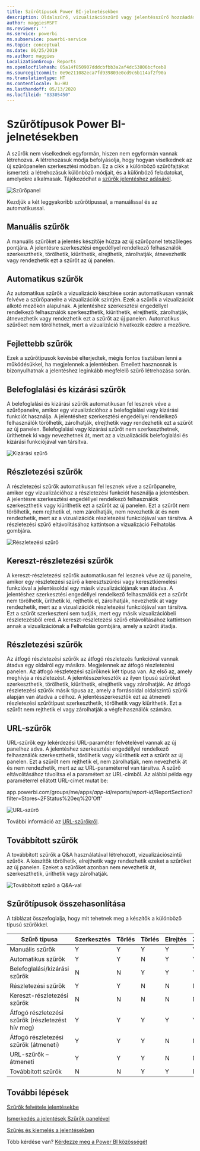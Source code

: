 ```yaml
---
title: Szűrőtípusok Power BI-jelnetésekben
description: Oldalszűrő, vizualizációszűrő vagy jelentésszűrő hozzáadása egy jelentéshez a Power BI-ban
author: maggiesMSFT
ms.reviewer: ''
ms.service: powerbi
ms.subservice: powerbi-service
ms.topic: conceptual
ms.date: 06/25/2019
ms.author: maggies
LocalizationGroup: Reports
ms.openlocfilehash: 05a14f850907dddcbfbb3a2af4dc53806bcfceb8
ms.sourcegitcommit: 0e9e211082eca7fd939803e0cd9c6b114af2f90a
ms.translationtype: HT
ms.contentlocale: hu-HU
ms.lasthandoff: 05/13/2020
ms.locfileid: "83305450"
---
```

# <a name="types-of-filters-in-power-bi-reports"></a>Szűrőtípusok Power BI-jelnetésekben

A szűrők nem viselkednek egyformán, hiszen nem egyformán vannak létrehozva. A létrehozásuk módja befolyásolja, hogy hogyan viselkednek az új szűrőpanelen szerkesztési módban. Ez a cikk a különböző szűrőfajtákat ismerteti: a létrehozásuk különböző módjait, és a különböző feladatokat, amelyekre alkalmasak. Tájékozódhat a [szűrők jelentéshez adásáról](power-bi-report-add-filter.md). 

![Szűrőpanel](media/power-bi-report-filter-types/power-bi-filter-pane.png)

Kezdjük a két leggyakoribb szűrőtípussal, a manuálissal és az automatikussal.

## <a name="manual-filters"></a>Manuális szűrők 

A manuális szűrőket a jelentés készítője húzza az új szűrőpanel tetszőleges pontjára. A jelentésre szerkesztési engedéllyel rendelkező felhasználók szerkeszthetik, törölhetik, kiüríthetik, elrejthetik, zárolhatják, átnevezhetik vagy rendezhetik ezt a szűrőt az új panelen.

## <a name="automatic-filters"></a>Automatikus szűrők 

Az automatikus szűrők a vizualizáció készítése során automatikusan vannak felvéve a szűrőpanelre a vizualizációk szintjén. Ezek a szűrők a vizualizációt alkotó mezőkön alapulnak. A jelentéshez szerkesztési engedéllyel rendelkező felhasználók szerkeszthetik, kiüríthetik, elrejthetik, zárolhatják, átnevezhetik vagy rendezhetik ezt a szűrőt az új panelen. Automatikus szűrőket nem törölhetnek, mert a vizualizáció hivatkozik ezekre a mezőkre.

## <a name="more-advanced-filters"></a>Fejlettebb szűrők

Ezek a szűrőtípusok kevésbé elterjedtek, mégis fontos tisztában lenni a működésükkel, ha megjelennek a jelentésben. Emellett hasznosnak is bizonyulhatnak a jelentéshez leginkább megfelelő szűrő létrehozása során.

## <a name="include-and-exclude-filters"></a>Belefoglalási és kizárási szűrők

A belefoglalási és kizárási szűrők automatikusan fel lesznek véve a szűrőpanelre, amikor egy vizualizációhoz a belefoglalási vagy kizárási funkciót használja. A jelentéshez szerkesztési engedéllyel rendelkező felhasználók törölhetik, zárolhatják, elrejthetik vagy rendezhetik ezt a szűrőt az új panelen. Belefoglalási vagy kizárási szűrőt nem szerkeszthetnek, üríthetnek ki vagy nevezhetnek át, mert az a vizualizációk belefoglalási és kizárási funkciójával van társítva.

![Kizárási szűrő](media/power-bi-report-filter-types/power-bi-filters-exclude.png)

## <a name="drill-down-filters"></a>Részletezési szűrők

A részletezési szűrők automatikusan fel lesznek véve a szűrőpanelre, amikor egy vizualizációhoz a részletezési funkciót használja a jelentésben. A jelentésre szerkesztési engedéllyel rendelkező felhasználók szerkeszthetik vagy kiüríthetik ezt a szűrőt az új panelen. Ezt a szűrőt nem törölhetik, nem rejthetik el, nem zárolhatják, nem nevezhetik át és nem rendezhetik, mert az a vizualizációk részletezési funkciójával van társítva. A részletezési szűrő eltávolításához kattintson a vizualizáció Felhatolás gombjára.

![Részletezési szűrő](media/power-bi-report-filter-types/power-bi-filters-drill-down.png)

## <a name="cross-drill-filters"></a>Kereszt-részletezési szűrők

A kereszt-részletezési szűrők automatikusan fel lesznek véve az új panelre, amikor egy részletezési szűrő a keresztszűrési vagy keresztkiemelési funkcióval a jelentésoldal egy másik vizualizációjának van átadva. A jelentéshez szerkesztési engedéllyel rendelkező felhasználók ezt a szűrőt nem törölhetik, üríthetik ki, rejthetik el, zárolhatják, nevezhetik át vagy rendezhetik, mert az a vizualizációk részletezési funkciójával van társítva. Ezt a szűrőt szerkeszteni sem tudják, mert egy másik vizualizációbeli részletezésből ered. A kereszt-részletezési szűrő eltávolításához kattintson annak a vizualizációnak a Felhatolás gombjára, amely a szűrőt átadja.

## <a name="drillthrough-filters"></a>Részletezési szűrők

Az átfogó részletezési szűrők az átfogó részletezés funkcióval vannak átadva egy oldalról egy másikra. Megjelennek az átfogó részletezési panelen. Az átfogó részletezési szűrőknek két típusa van. Az első az, amely meghívja a részletezést. A jelentésszerkesztők az ilyen típusú szűrőket szerkeszthetik, törölhetik, kiüríthetik, elrejthetik vagy zárolhatják. Az átfogó részletezési szűrők másik típusa az, amely a forrásoldal oldalszintű szűrői alapján van átadva a célhoz. A jelentésszerkesztők ezt az átmeneti részletezési szűrőtípust szerkeszthetik, törölhetik vagy kiüríthetik. Ezt a szűrőt nem rejthetik el vagy zárolhatják a végfelhasználók számára.

## <a name="url-filters"></a>URL-szűrők

URL-szűrők egy lekérdezési URL-paraméter felvételével vannak az új panelhez adva. A jelentéshez szerkesztési engedéllyel rendelkező felhasználók szerkeszthetik, törölhetik vagy kiüríthetik ezt a szűrőt az új panelen. Ezt a szűrőt nem rejthetik el, nem zárolhatják, nem nevezhetik át és nem rendezhetik, mert az az URL-paraméterrel van társítva. A szűrő eltávolításához távolítsa el a paramétert az URL-címből. Az alábbi példa egy paraméterrel ellátott URL-címet mutat be:

app.powerbi.com/groups/me/apps/*app-id*/reports/*report-id*/ReportSection?filter=Stores~2FStatus%20eq%20'Off'

![URL-szűrő](media/power-bi-report-filter-types/power-bi-filter-url.png)

További információ az [URL-szűrőkről](../collaborate-share/service-url-filters.md).

## <a name="pass-through-filters"></a>Továbbított szűrők

A továbbított szűrők a Q&A használatával létrehozott, vizualizációszintű szűrők. A készítők törölhetik, elrejthetik vagy rendezhetik ezeket a szűrőket az új panelen. Ezeket a szűrőket azonban nem nevezhetik át, szerkeszthetik, üríthetik vagy zárolhatják.

![Továbbított szűrő a Q&A-val](media/power-bi-report-filter-types/power-bi-filters-qna.png)

## <a name="comparing-filter-types"></a>Szűrőtípusok összehasonlítása

A táblázat összefoglalja, hogy mit tehetnek meg a készítők a különböző típusú szűrőkkel.

| Szűrő típusa | Szerkesztés | Törlés | Törlés | Elrejtés | Zárolás | Rendezés | Átnevezés |
|----|----|----|----|----|----|----|----|
| Manuális szűrők | Y | Y | Y | Y | Y | Y | Y |
| Automatikus szűrők | Y | Y | N | Y | Y | Y | Y |
| Belefoglalási/kizárási szűrők | N | N | Y | Y | Y | Y | N |
| Részletezési szűrők | Y | Y | N | N | N | N | N |
| Kereszt-részletezési szűrők | N | N | N | N | N | N | N |
| Átfogó részletezési szűrők (részletezést hív meg) | Y | Y | Y | Y | Y | N | N |
| Átfogó részletezési szűrők (átmeneti) | Y | Y | Y | N | N | N | N |
| URL-szűrők – átmeneti | Y | Y | Y | N | N | N | N |
| Továbbított szűrők | N | N | Y | Y | N | Y | N |



## <a name="next-steps"></a>További lépések

[Szűrők felvétele jelentésekbe](power-bi-report-add-filter.md)

[Ismerkedés a jelentések Szűrők panelével](../consumer/end-user-report-filter.md)

[Szűrés és kiemelés a jelentésekben](power-bi-reports-filters-and-highlighting.md)

Több kérdése van? [Kérdezze meg a Power BI közösségét](https://community.powerbi.com/)
